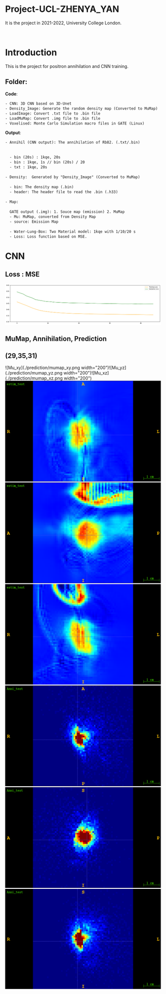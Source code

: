 # Project-UCL-ZHENYA_YAN

It is the project in 2021-2022, University College London.

​
# Introduction

This is the project for positron annihilation and CNN training.
​

## **Folder**:

  **Code**:

    - CNN: 3D CNN based on 3D-Unet
    - Density_Image: Generate the random density map (Converted to MuMap)
    - LoadImage: Convert .txt file to .bin file
    - LoadMuMap: Convert .img file to .bin file
    - Voxelised: Monte Carlo Simulation macro files in GATE (Linux)
  
  **Output**:

    - Annihil (CNN output): The annihilation of Rb82. (.txt/.bin)
      

      - bin (20s) : 1kqe, 20s
      - bin : 1kqe, 1s // bin (20s) / 20
      - txt : 1kqe, 20s
    
    - Density:  Generated by "Density_Image" (Converted to MuMap)
     
      - bin: The density map (.bin) 
      - header: The header file to read the .bin (.h33)
      
    - Map:
    
      GATE output (.img): 1. Souce map (emission) 2. MuMap  
      - Mu: MuMap, converted from Density Map
      - source: Emission Map
      
      - Water-Lung-Box: Two Material model: 1kqe with 1/10/20 s
      - Loss: Loss function based on MSE.


# CNN

## **Loss** :  MSE

![Loss](./Output/loss/loss2.png)

## **MuMap, Annihilation, Prediction** 

## (29,35,31)


![Mu_xy](./prediction/mumap_xy.png width="200")![Mu_yz](./prediction/mumap_yz.png width="200")![Mu_xz](./prediction/mumap_xz.png width="200")
![estim_xy](./prediction/estim_xy.png)![estim_yz](./prediction/estim_yz.png)![estim_xz](./prediction/estim_xz.png)
![anni_xy](./prediction/anni_xy.png)![anni_yz](./prediction/anni_yz.png)![anni_xz](./prediction/anni_xz.png)
